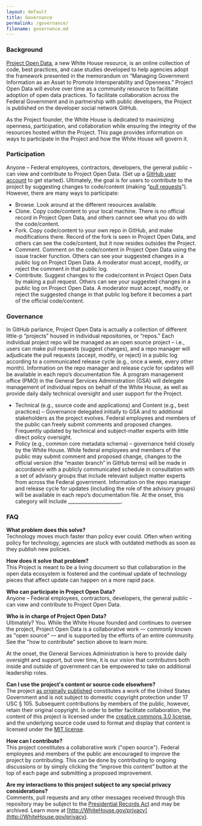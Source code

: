 ```yaml
---
layout: default
title: Governance
permalink: /governance/
filename: governance.md
---
```


### Background
[Project Open Data](http://project-open-data.github.com), a new White House resource, is an online collection of code, best practices, and case studies developed to help agencies adopt the framework presented in the memorandum on “Managing Government Information as an Asset to Promote Interoperability and Openness.” Project Open Data will evolve over time as a community resource to facilitate adoption of open data practices. To facilitate collaboration across the Federal Government and in partnership with public developers, the Project is published on the developer social network GitHub. 

As the Project founder, the White House is dedicated to maximizing openness, participation, and collaboration while ensuring the integrity of the resources hosted within the Project. This page provides information on ways to participate in the Project and how the White House will govern it. 

### Participation
Anyone – Federal employees, contractors, developers, the general public – can view and contribute to Project Open Data. (Set up a [GitHub user account](http://www.github.com/users) to get started). Ultimately, the goal is for users to contribute to the project by suggesting changes to code/content (making “[pull requests](https://help.github.com/articles/using-pull-requests)”). However, there are many ways to participate:
* Browse. Look around at the different resources available.
* Clone. Copy code/content to your local machine. There is no official record in Project Open Data, and others cannot see what you do with the code/content. 
* Fork. Copy code/content to your own repo in GitHub, and make modifications there. Record of the fork is seen in Project Open Data, and others can see the code/content, but it now resides outsides the Project.
* Comment. Comment on the code/content in Project Open Data using the issue tracker function. Others can see your suggested changes in a public log on Project Open Data. A moderator must accept, modify, or reject the comment in that public log.
* Contribute. Suggest changes to the code/content in Project Open Data by making a pull request. Others can see your suggested changes in a public log on Project Open Data. A moderator must accept, modify, or reject the suggested change in that public log before it becomes a part of the official code/content. 

### Governance
In GitHub parlance, Project Open Data is actually a collection of different little-p “projects” housed in individual repositories, or “repos.” Each individual project repo will be managed as an open source project – i.e., users can make pull requests (suggest changes), and a repo manager will adjudicate the pull requests (accept, modify, or reject) in a public log according to a communicated release cycle (e.g., once a week, every other month). Information on the repo manager and release cycle for updates will be available in each repo’s documentation file. A program management office (PMO) in the General Services Administration (GSA) will delegate management of individual repos on behalf of the White House, as well as provide daily daily technical oversight and user support for the Project.
* Technical (e.g., source code and applications) and Content (e.g., best practices) – Governance delegated initially to GSA and to additional stakeholders as the project evolves. Federal employees and members of the public can freely submit comments and proposed changes. Frequently updated  by technical and subject-matter experts with little direct policy oversight.
* Policy (e.g., common core metadata schema) – governance held closely by the White House. While federal employees and members of the public may submit comment and proposed change, changes to the official version (the “master branch” in GitHub terms) will be made in accordance with a publicly communicated schedule in consultation with a set of advisory groups that include relevant subject matter experts from across the Federal government. Information on the repo manager and release cycle for updates (including the role of the advisory groups) will be available in each repo’s documentation file. At the onset, this category will include ______________________.


### FAQ
**What problem does this solve?**  
Technology moves much faster than policy ever could. Often when writing policy for technology, agencies are stuck with outdated methods as soon as they publish new policies.  

**How does it solve that problem?**  
This Project is meant to be a living document so that collaboration in the open data ecosystem is fostered and the continual update of technology pieces that affect update can happen on a more rapid pace.

**Who can participate in Project Open Data?**  
Anyone – Federal employees, contractors, developers, the general public – can view and contribute to Project Open Data.  

**Who is in charge of Project Open Data?**  
Ultimately? You. While the White House founded and continues to oversee the project, Project Open Data is a collaborative work — commonly known as "open source" — and is supported by the efforts of an entire community. See the "how to contribute" section above to learn more.  

At the onset, the General Services Administration is here to provide daily oversight and support, but over time, it is our vision that contributors both inside and outside of government can be empowered to take on additional leadership roles.  

**Can I use the project's content or source code elsewhere?**  
The project [as originally published](https://github.com/GSA-OCSIT/project-open-data.github.com/blob/master/faq.md) constitutes a work of the United States Government and is not subject to domestic copyright protection under 17 USC § 105. Subsequent contributions by members of the public, however, retain their original copyright.
In order to better facilitate collaboration, the content of this project is licensed under the [creative commons 3.0 license](http://creativecommons.org/licenses/by/3.0/us/deed.en_US), and the underlying source code used to format and display that content is licensed under the [MIT license](http://opensource.org/licenses/mit-license.php).

**How can I contribute?**  
This project constitutes a collaborative work ("open source"). Federal employees and members of the public are encouraged to improve the project by contributing. This can be done by contributing to ongoing discussions or by simply clicking the “improve this content” button at the top of each page and submitting a proposed improvement.

**Are my interactions to this project subject to any special privacy considerations?**  
Comments, pull requests and any other messages received through this repository may be subject to the [Presidential Records Act](http://www.archives.gov/about/laws/presidential-records.html) and may be archived. Learn more at [http://WhiteHouse.gov/privacy](http://WhiteHouse.gov/privacy).  




